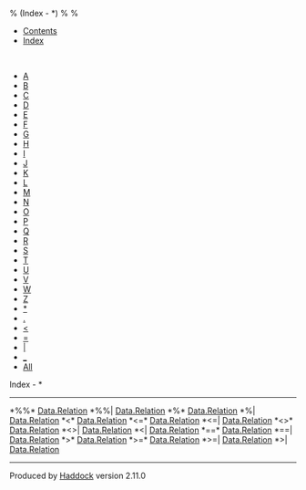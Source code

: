 % (Index - \*)
% 
% 

-   [Contents](index.html)
-   [Index](doc-index.html)

 

-   [A](doc-index-A.html)
-   [B](doc-index-B.html)
-   [C](doc-index-C.html)
-   [D](doc-index-D.html)
-   [E](doc-index-E.html)
-   [F](doc-index-F.html)
-   [G](doc-index-G.html)
-   [H](doc-index-H.html)
-   [I](doc-index-I.html)
-   [J](doc-index-J.html)
-   [K](doc-index-K.html)
-   [L](doc-index-L.html)
-   [M](doc-index-M.html)
-   [N](doc-index-N.html)
-   [O](doc-index-O.html)
-   [P](doc-index-P.html)
-   [Q](doc-index-Q.html)
-   [R](doc-index-R.html)
-   [S](doc-index-S.html)
-   [T](doc-index-T.html)
-   [U](doc-index-U.html)
-   [V](doc-index-V.html)
-   [W](doc-index-W.html)
-   [Z](doc-index-Z.html)
-   [\*](doc-index-42.html)
-   [.](doc-index-46.html)
-   [\<](doc-index-60.html)
-   [=](doc-index-61.html)
-   [|](doc-index-124.html)
-   [\_](doc-index-95.html)
-   [All](doc-index-All.html)

Index - \*

  ---------- ---------------------------------------------------------
  \*%%\*     [Data.Relation](Data-Relation.html#v:-42--37--37--42-)
  \*%%|      [Data.Relation](Data-Relation.html#v:-42--37--37--124-)
  \*%\*      [Data.Relation](Data-Relation.html#v:-42--37--42-)
  \*%|       [Data.Relation](Data-Relation.html#v:-42--37--124-)
  \*\<\*     [Data.Relation](Data-Relation.html#v:-42--60--42-)
  \*\<=\*    [Data.Relation](Data-Relation.html#v:-42--60--61--42-)
  \*\<=|     [Data.Relation](Data-Relation.html#v:-42--60--61--124-)
  \*\<\>\*   [Data.Relation](Data-Relation.html#v:-42--60--62--42-)
  \*\<\>|    [Data.Relation](Data-Relation.html#v:-42--60--62--124-)
  \*\<|      [Data.Relation](Data-Relation.html#v:-42--60--124-)
  \*==\*     [Data.Relation](Data-Relation.html#v:-42--61--61--42-)
  \*==|      [Data.Relation](Data-Relation.html#v:-42--61--61--124-)
  \*\>\*     [Data.Relation](Data-Relation.html#v:-42--62--42-)
  \*\>=\*    [Data.Relation](Data-Relation.html#v:-42--62--61--42-)
  \*\>=|     [Data.Relation](Data-Relation.html#v:-42--62--61--124-)
  \*\>|      [Data.Relation](Data-Relation.html#v:-42--62--124-)
  ---------- ---------------------------------------------------------

Produced by [Haddock](http://www.haskell.org/haddock/) version 2.11.0
